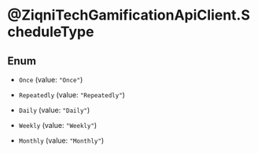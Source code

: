 # @ZiqniTechGamificationApiClient.ScheduleType

## Enum


* `Once` (value: `"Once"`)

* `Repeatedly` (value: `"Repeatedly"`)

* `Daily` (value: `"Daily"`)

* `Weekly` (value: `"Weekly"`)

* `Monthly` (value: `"Monthly"`)


